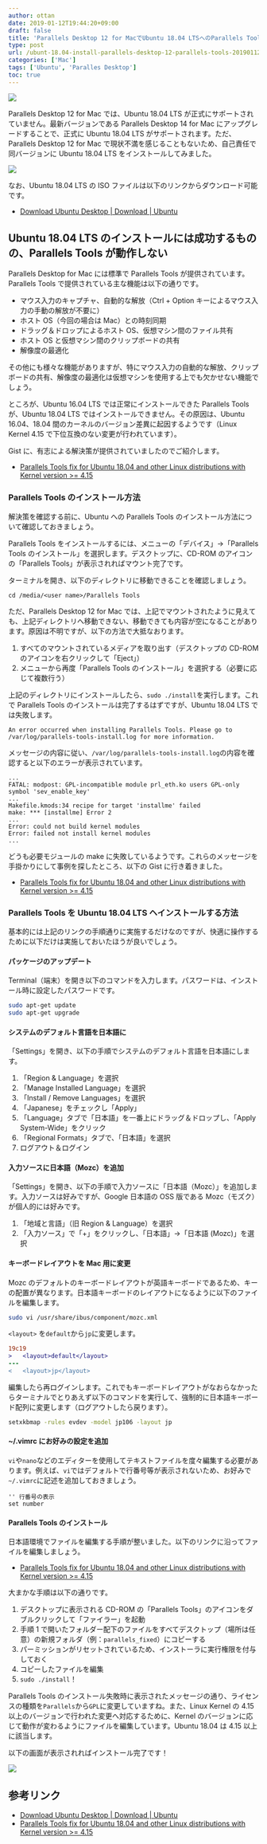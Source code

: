 ```yaml
---
author: ottan
date: 2019-01-12T19:44:20+09:00
draft: false
title: 'Parallels Desktop 12 for MacでUbuntu 18.04 LTSへのParallels Toolsのインストールに失敗する場合の対処法'
type: post
url: /ubunt-18.04-install-parallels-desktop-12-parallels-tools-20190112/
categories: ['Mac']
tags: ['Ubuntu', 'Paralles Desktop']
toc: true
---
```


![](/images/2019/01/190112-2f55736572732f6.jpg)

Parallels Desktop 12 for Mac では、Ubuntu 18.04 LTS が正式にサポートされていません。最新バージョンである Parallels Desktop 14 for Mac にアップグレードすることで、正式に Ubuntu 18.04 LTS がサポートされます。ただ、Parallels Desktop 12 for Mac で現状不満を感じることもないため、自己責任で同バージョンに Ubuntu 18.04 LTS をインストールしてみました。

![](/images/2019/01/190112-92e35312e706e67.png)

なお、Ubuntu 18.04 LTS の ISO ファイルは以下のリンクからダウンロード可能です。

-   [Download Ubuntu Desktop | Download | Ubuntu](https://www.ubuntu.com/download/desktop)

## Ubuntu 18.04 LTS のインストールには成功するものの、Parallels Tools が動作しない

Parallels Desktop for Mac には標準で Parallels Tools が提供されています。Parallels Tools で提供されている主な機能は以下の通りです。

-   マウス入力のキャプチャ、自動的な解放（Ctrl + Option キーによるマウス入力の手動の解放が不要に）
-   ホスト OS（今回の場合は Mac）との時刻同期
-   ドラッグ＆ドロップによるホスト OS、仮想マシン間のファイル共有
-   ホスト OS と仮想マシン間のクリップボードの共有
-   解像度の最適化

その他にも様々な機能がありますが、特にマウス入力の自動的な解放、クリップボードの共有、解像度の最適化は仮想マシンを使用する上でも欠かせない機能でしょう。

ところが、Ubuntu 16.04 LTS では正常にインストールできた Parallels Tools が、Ubuntu 18.04 LTS ではインストールできません。その原因は、Ubuntu 16.04、18.04 間のカーネルのバージョン差異に起因するようです（Linux Kernel 4.15 で下位互換のない変更が行われています）。

Gist に、有志による解決策が提供されていましたのでご紹介します。

-   [Parallels Tools fix for Ubuntu 18.04 and other Linux distributions with Kernel version >= 4.15](https://gist.github.com/rudolfratusinski/a4d9e3caff11a4d9d81d2e84abc9afbf)

### Parallels Tools のインストール方法

解決策を確認する前に、Ubuntu への Parallels Tools のインストール方法について確認しておきましょう。

Parallels Tools をインストールするには、メニューの「デバイス」→「Parallels Tools のインストール」を選択します。デスクトップに、CD-ROM のアイコンの「Parallels Tools」が表示されればマウント完了です。

ターミナルを開き、以下のディレクトリに移動できることを確認しましょう。

```
cd /media/<user name>/Parallels Tools
```

ただ、Parallels Desktop 12 for Mac では、上記でマウントされたように見えても、上記ディレクトリへ移動できない、移動できても内容が空になることがあります。原因は不明ですが、以下の方法で大抵なおります。

1. すべてのマウントされているメディアを取り出す（デスクトップの CD-ROM のアイコンを右クリックして「Eject」）
2. メニューから再度「Parallels Tools のインストール」を選択する（必要に応じて複数行う）

上記のディレクトリにインストールしたら、`sudo ./install`を実行します。これで Parallels Tools のインストールは完了するはずですが、Ubuntu 18.04 LTS では失敗します。

```
An error occurred when installing Parallels Tools. Please go to /var/log/parallels-tools-install.log for more information.
```

メッセージの内容に従い、`/var/log/parallels-tools-install.log`の内容を確認すると以下のエラーが表示されています。

```
...
FATAL: modpost: GPL-incompatible module prl_eth.ko users GPL-only symbol 'sev_enable_key'
...
Makefile.kmods:34 recipe for target 'installme' failed
make: *** [installme] Error 2
...
Error: could not build kernel modules
Error: failed not install kernel modules
...
```

どうも必要モジュールの make に失敗しているようです。これらのメッセージを手掛かりにして事例を探したところ、以下の Gist に行き着きました。

-   [Parallels Tools fix for Ubuntu 18.04 and other Linux distributions with Kernel version >= 4.15](https://gist.github.com/rudolfratusinski/a4d9e3caff11a4d9d81d2e84abc9afbf)

### Parallels Tools を Ubuntu 18.04 LTS ヘインストールする方法

基本的には上記のリンクの手順通りに実施するだけなのですが、快適に操作するために以下だけは実施しておいたほうが良いでしょう。

#### パッケージのアップデート

Terminal（端末）を開き以下のコマンドを入力します。パスワードは、インストール時に設定したパスワードです。

```bash
sudo apt-get update
sudo apt-get upgrade
```

#### システムのデフォルト言語を日本語に

「Settings」を開き、以下の手順でシステムのデフォルト言語を日本語にします。

1. 「Region & Language」を選択
2. 「Manage Installed Language」を選択
3. 「Install / Remove Languages」を選択
4. 「Japanese」をチェックし「Apply」
5. 「Language」タブで「日本語」を一番上にドラッグ＆ドロップし、「Apply System-Wide」をクリック
6. 「Regional Formats」タブで、「日本語」を選択
7. ログアウト＆ログイン

#### 入力ソースに日本語（Mozc）を追加

「Settings」を開き、以下の手順で入力ソースに「日本語（Mozc）」を追加します。入力ソースは好みですが、Google 日本語の OSS 版である Mozc（モズク）が個人的には好みです。

1. 「地域と言語」（旧 Region & Language）を選択
2. 「入力ソース」で「+」をクリックし、「日本語」→「日本語 (Mozc)」を選択

#### キーボードレイアウトを Mac 用に変更

Mozc のデフォルトのキーボードレイアウトが英語キーボードであるため、キーの配置が異なります。日本語キーボードのレイアウトになるように以下のファイルを編集します。

```bash
sudo vi /usr/share/ibus/component/mozc.xml
```

`<layout>` を`default`から`jp`に変更します。

```diff
19c19
>   <layout>default</layout>
---
<   <layout>jp</layout>
```

編集したら再ログインします。これでもキーボードレイアウトがなおらなかったらターミナルでとりあえず以下のコマンドを実行して、強制的に日本語キーボード配列に変更します（ログアウトしたら戻ります）。

```bash
setxkbmap -rules evdev -model jp106 -layout jp
```

#### ~/.vimrc にお好みの設定を追加

`vi`や`nano`などのエディターを使用してテキストファイルを度々編集する必要があります。例えば、`vi`ではデフォルトで行番号等が表示されないため、お好みで`~/.vimrc`に記述を追加しておきましょう。

```vimrc
'' 行番号の表示
set number
```

#### Parallels Tools のインストール

日本語環境でファイルを編集する手順が整いました。以下のリンクに沿ってファイルを編集しましょう。

-   [Parallels Tools fix for Ubuntu 18.04 and other Linux distributions with Kernel version >= 4.15](https://gist.github.com/rudolfratusinski/a4d9e3caff11a4d9d81d2e84abc9afbf)

大まかな手順は以下の通りです。

1. デスクトップに表示される CD-ROM の「Parallels Tools」のアイコンをダブルクリックして「ファイラー」を起動
2. 手順 1 で開いたフォルダー配下のファイルをすべてデスクトップ（場所は任意）の新規フォルダ（例：`parallels_fixed`）にコピーする
3. パーミッションがリセットされているため、インストーラに実行権限を付与しておく
4. コピーしたファイルを編集
5. `sudo ./install`！

Parallels Tools のインストール失敗時に表示されたメッセージの通り、ライセンスの種類を`Parallels`から`GPL`に変更していますね。また、Linux Kernel の 4.15 以上のバージョンで行われた変更へ対応するために、Kernel のバージョンに応じて動作が変わるようにファイルを編集しています。Ubuntu 18.04 は 4.15 以上に該当します。

以下の画面が表示されればインストール完了です！

![](/images/2019/01/190112-22e31342e706e67.png)

## 参考リンク

-   [Download Ubuntu Desktop | Download | Ubuntu](https://www.ubuntu.com/download/desktop)
-   [Parallels Tools fix for Ubuntu 18.04 and other Linux distributions with Kernel version >= 4.15](https://gist.github.com/rudolfratusinski/a4d9e3caff11a4d9d81d2e84abc9afbf)
